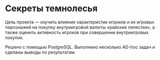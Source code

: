 # Секреты темнолесья

Цель проекта — изучить влияние характеристик игроков и их игровых персонажей на покупку внутриигровой валюты «райские лепестки», а также оценить активность игроков при совершении внутриигровых покупок. 

Решено с помощью PostgreSQL. Выполнено несколько AD-hoc задач и сделаны выводы по результатам.